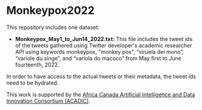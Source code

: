 # Monkeypox2022
This repository includes one dataset:
* **Monkeypox_May1_to_Jun14_2022.txt:** This file includes the tweet ids of the tweets gathered using Twitter developer's academic researcher API using keywords monkeypox, "monkey pox", “viruela dei mono”, “variole du singe”, and “variola do macoco” from May first to June fourteenth, 2022.

In order to have access to the actual tweets or their metadata, the tweet ids need to be hydrated.

This work is supported by the [Africa Canada Artificial Intelligence and Data Innovation Consortium (ACADIC)](http://acadic.org/).
